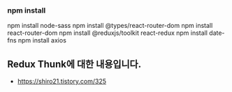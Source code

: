 ### npm install
npm install node-sass
npm install @types/react-router-dom
npm install react-router-dom
npm install @reduxjs/toolkit react-redux
npm install date-fns
npm install axios

## Redux Thunk에 대한 내용입니다.

* https://shiro21.tistory.com/325